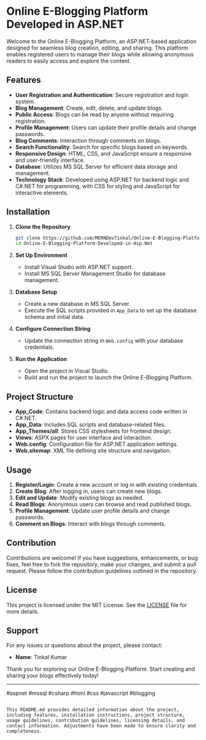 
# Online E-Blogging Platform Developed in ASP.NET

Welcome to the Online E-Blogging Platform, an ASP.NET-based application designed for seamless blog creation, editing, and sharing. This platform enables registered users to manage their blogs while allowing anonymous readers to easily access and explore the content.

## Features

- **User Registration and Authentication**: Secure registration and login system.
- **Blog Management**: Create, edit, delete, and update blogs.
- **Public Access**: Blogs can be read by anyone without requiring registration.
- **Profile Management**: Users can update their profile details and change passwords.
- **Blog Comments**: Interaction through comments on blogs.
- **Search Functionality**: Search for specific blogs based on keywords.
- **Responsive Design**: HTML, CSS, and JavaScript ensure a responsive and user-friendly interface.
- **Database**: Utilizes MS SQL Server for efficient data storage and management.
- **Technology Stack**: Developed using ASP.NET for backend logic and C#.NET for programming, with CSS for styling and JavaScript for interactive elements.

## Installation

1. **Clone the Repository**
   ```bash
   git clone https://github.com/MERNDevTinkal/Online-E-Blogging-Platform-Developed-in-Asp.Net.git
   cd Online-E-Blogging-Platform-Developed-in-Asp.Net
   ```

2. **Set Up Environment**
   - Install Visual Studio with ASP.NET support.
   - Install MS SQL Server Management Studio for database management.

3. **Database Setup**
   - Create a new database in MS SQL Server.
   - Execute the SQL scripts provided in `App_Data` to set up the database schema and initial data.

4. **Configure Connection String**
   - Update the connection string in `Web.config` with your database credentials.

5. **Run the Application**
   - Open the project in Visual Studio.
   - Build and run the project to launch the Online E-Blogging Platform.

## Project Structure

- **App_Code**: Contains backend logic and data access code written in C#.NET.
- **App_Data**: Includes SQL scripts and database-related files.
- **App_Themes/all**: Stores CSS stylesheets for frontend design.
- **Views**: ASPX pages for user interface and interaction.
- **Web.config**: Configuration file for ASP.NET application settings.
- **Web.sitemap**: XML file defining site structure and navigation.

## Usage

1. **Register/Login**: Create a new account or log in with existing credentials.
2. **Create Blog**: After logging in, users can create new blogs.
3. **Edit and Update**: Modify existing blogs as needed.
4. **Read Blogs**: Anonymous users can browse and read published blogs.
5. **Profile Management**: Update user profile details and change passwords.
6. **Comment on Blogs**: Interact with blogs through comments.

## Contribution

Contributions are welcome! If you have suggestions, enhancements, or bug fixes, feel free to fork the repository, make your changes, and submit a pull request. Please follow the contribution guidelines outlined in the repository.

## License

This project is licensed under the MIT License. See the [LICENSE](LICENSE) file for more details.

## Support

For any issues or questions about the project, please contact:
- **Name**: Tinkal Kumar

Thank you for exploring our Online E-Blogging Platform. Start creating and sharing your blogs effectively today!

---

#aspnet #mssql #csharp #html #css #javascript #blogging
```

This README.md provides detailed information about the project, including features, installation instructions, project structure, usage guidelines, contribution guidelines, licensing details, and contact information. Adjustments have been made to ensure clarity and completeness.
